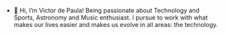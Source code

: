 - 👋 Hi, I’m Victor de Paula!
Being passionate about Technology and Sports, Astronomy and Music enthusiast. 
I pursue to work with what makes our lives easier and makes us evolve in all areas: the technology.

